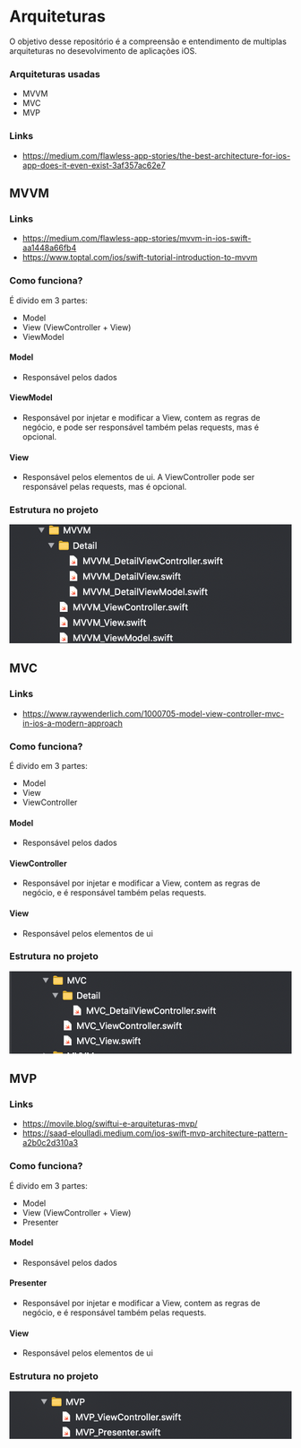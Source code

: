 # Arquiteturas

O objetivo desse repositório é a compreensão e entendimento de multiplas arquiteturas no desevolvimento de aplicações iOS.

### Arquiteturas usadas

- MVVM 
- MVC 
- MVP 

### Links

- https://medium.com/flawless-app-stories/the-best-architecture-for-ios-app-does-it-even-exist-3af357ac62e7

## MVVM

### Links
- https://medium.com/flawless-app-stories/mvvm-in-ios-swift-aa1448a66fb4
- https://www.toptal.com/ios/swift-tutorial-introduction-to-mvvm

### Como funciona?

É divido em 3 partes:
- Model
- View (ViewController + View)
- ViewModel

#### Model

- Responsável pelos dados

#### ViewModel

- Responsável por injetar e modificar a View, contem as regras de negócio, e pode ser responsável também pelas requests, mas é opcional.

#### View

- Responsável pelos elementos de ui. A ViewController pode ser responsável pelas requests, mas é opcional.


### Estrutura no projeto

![imagem](./Sources/mvvm.png)

## MVC

### Links
- https://www.raywenderlich.com/1000705-model-view-controller-mvc-in-ios-a-modern-approach

### Como funciona?

É divido em 3 partes:
- Model
- View
- ViewController

#### Model

- Responsável pelos dados

#### ViewController

- Responsável por injetar e modificar a View, contem as regras de negócio, e é responsável também pelas requests.

#### View

- Responsável pelos elementos de ui


### Estrutura no projeto

![imagem](./Sources/mvc.png)

## MVP

### Links
- https://movile.blog/swiftui-e-arquiteturas-mvp/
- https://saad-eloulladi.medium.com/ios-swift-mvp-architecture-pattern-a2b0c2d310a3

### Como funciona?

É divido em 3 partes:
- Model
- View (ViewController + View)
- Presenter

#### Model

- Responsável pelos dados

#### Presenter

- Responsável por injetar e modificar a View, contem as regras de negócio, e é responsável também pelas requests.

#### View

- Responsável pelos elementos de ui


### Estrutura no projeto

![imagem](./Sources/mvp.png)

